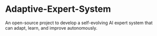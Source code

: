 # Adaptive-Expert-System
An open-source project to develop a self-evolving AI expert system that can adapt, learn, and improve autonomously.
